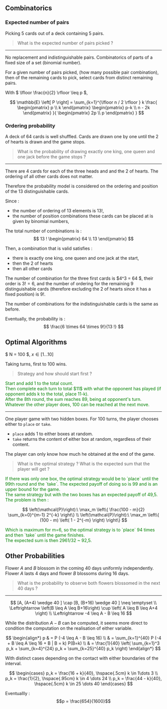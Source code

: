 
## Combinatorics

### Expected number of pairs

Picking $5$ cards out of a deck containing $5$ pairs.

> What is the expected number of pairs picked ?

***

No replacement and indistinguishable pairs.
Combinatorics of parts of a fixed size of a set (binomial number).

For a given number of pairs picked, (how many possible pair combination), then of the remaining cards to pick, 
select cards from distinct remaining pairs.  

With $ \lfloor \frac{n}{2} \rfloor \leq p $,

$$
\mathbb{E} \left[ P \right] = \sum_{k=1}^{\lfloor n / 2 \rfloor }
k \frac{
    \begin{pmatrix} p \\ k \end{pmatrix}
    \begin{pmatrix} p-k \\ n - 2k \end{pmatrix}
}{
    \begin{pmatrix} 2p \\ p \end{pmatrix}
}
$$

### Ordering probability

A deck of 64 cards is well shuffled.
Cards are drawn one by one until the 2 of hearts is drawn and the game stops.

> What is the probability of drawing exactly one king, one queen and one jack before the game stops ?

***

There are 4 cards for each of the three heads and and the 2 of hearts.
The ordering of all other cards does not matter.

Therefore the probability model is considered on the ordering and position
of the 13 distinguishable cards.

Since :

- the number of ordering of 13 elements is $13!$,
- the number of position combinations these cards can be placed at is given by binomial numbers,

The total number of combinations is :
$$ 13 ! \begin{pmatrix} 64 \\ 13 \end{pmatrix} $$

Then, a combination that is valid satisfies :

- there is exactly one king, one queen and one jack at the start,
- then the 2 of hearts
- then all other cards

The number of combination for the three first cards is $4^3 = 64 $, their order is $3! = 6$,
and the number of ordering for the remaining 9 distinguishable cards 
(therefore excluding the 2 of hearts since it has a fixed position)
is $9!$.

The number of combinations for the indistinguishable cards is the same as before.

Eventually, the probability is :
$$
\frac{6 \times 64 \times 9!}{13 !}
$$

## Optimal Algorithms

$ N = 100 $, $x \in [ 1 \dots 10 ]$ 

Taking turns, first to $100$ wins.

> Strategy and how should start first ?

<p style="color:green">
Start and add 1 to the total count. <br> 
Then complete each turn to total $11$ with what the opponent has played
(if opponent adds k to the total, place 11-k). <br>
After the 8th round, the sum reaches 89, being at opponent's turn. <br>
Whatever the other player does, 100 can be reached at the next move. <br>
</p>

***

One player game with two hidden boxes.
For 100 turns, the player chooses either to `place` or `take`.
- `place` adds $1$ to either boxes at random.
- `take` returns the content of either box at random, 
regardless of their content.

The player can only know how much he obtained at the end of the game.

> What is the optimal strategy ? What is the expected sum that the player will get ?

<p style="color:green">
If there was only one box, the optimal strategy would be to `place` until the 99th round and the `take`. 
The expected payoff of doing so is 99 and is an upper bound for the game. <br>
The same strategy but with the two boxes has an expected payoff of 49,5. <br>
The problem is then :
</p>

$$
\left(\mathcal{P}\right):\ \max_m \left\{ \frac{100 - m}{2} \sum_{k=0}^{m-1} 2^{-k}  \right\} \\
\left(\mathcal{P}\right):\ \max_m \left\{ (100 - m) \left( 1 - 2^{-m} \right) \right\}
$$

<p style="color:green">
Which is maximum for m=6,
so the optimal strategy is to `place` 94 times and then `take` until the game finishes. <br>
The expected sum is then 2961/32 ~ 92,5.
</p>

## Other Probabilities

Flower $A$ and $B$ blossom in the coming $40$ days uniformly independently.
Flower $A$ lasts $4$ days and flower $B$ blossoms during $16$ days. 

> What is the probability to observe both flowers blossomed in the next 40 days ?

***

$$
[A, (A+4) \wedge 40 ] \cap [B, (B+16) \wedge 40 ] \neq \emptyset \\
\Leftrightarrow \left(B \leq A \leq B+16\right) \cup \left( A \leq B \leq A+4 \right) \\
\Leftrightarrow -4 \leq A - B \leq 16   
$$

While the distribution $A - B$ can be computed, 
it seems more direct to condition the computation on the realisation of either variable.

$$
\begin{align*} 
p & = P (-4 \leq A - B \leq 16) \\
& = \sum_{k=1}^{40} P (-4 + B \leq A \leq 16 + B | B = k) P(B=k) \\
& = \frac{1}{40} \left( \sum_{k=1}^3 p_k + \sum_{k=4}^{24} p_k + \sum_{k=25}^{40} p_k \right)
\end{align*}
$$

With distinct cases depending on the contact with either boundaries of the interval.

$$
\begin{cases}
p_k = \frac{16 + k}{40}, \hspace{.5cm} k \in 1\dots 3 \\
p_k = \frac{1}{2}, \hspace{.95cm} k \in 4 \dots 24 \\
p_k = \frac{44 - k}{40}, \hspace{.5cm} k \in 25 \dots 40
\end{cases}
$$

Eventuallly : 
$$p = \frac{654}{1600}$$
